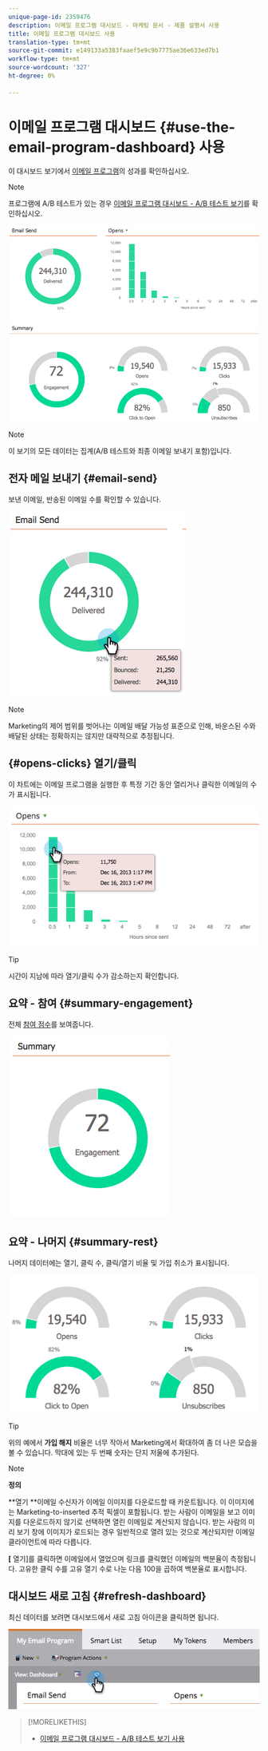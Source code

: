 ```yaml
---
unique-page-id: 2359476
description: 이메일 프로그램 대시보드 - 마케팅 문서 - 제품 설명서 사용
title: 이메일 프로그램 대시보드 사용
translation-type: tm+mt
source-git-commit: e149133a5383faaef5e9c9b7775ae36e633ed7b1
workflow-type: tm+mt
source-wordcount: '327'
ht-degree: 0%

---
```



# 이메일 프로그램 대시보드 {#use-the-email-program-dashboard} 사용

이 대시보드 보기에서 [이메일 프로그램](http://docs.marketo.com/display/docs/email+programs)의 성과를 확인하십시오.

>[!NOTE]
>
>프로그램에 A/B 테스트가 있는 경우 [이메일 프로그램 대시보드 - A/B 테스트 보기](../../../../product-docs/email-marketing/email-programs/email-program-actions/email-test-a-b-test/use-the-email-program-dashboard-a-b-test-view.md)를 확인하십시오.

![](assets/image2014-9-12-14-3a12-3a56.png)

>[!NOTE]
>
>이 보기의 모든 데이터는 집계(A/B 테스트와 최종 이메일 보내기 포함)입니다.

## 전자 메일 보내기 {#email-send}

보낸 이메일, 반송된 이메일 수를 확인할 수 있습니다.

![](assets/image2014-9-12-14-3a13-3a3.png)

>[!NOTE]
>
>Marketing의 제어 범위를 벗어나는 이메일 배달 가능성 표준으로 인해, 바운스된 수와 배달된 상태는 정확하지는 않지만 대략적으로 추정됩니다.

## {#opens-clicks} 열기/클릭

이 차트에는 이메일 프로그램을 실행한 후 특정 기간 동안 열리거나 클릭한 이메일의 수가 표시됩니다.

![](assets/image2014-9-12-14-3a13-3a7.png)

>[!TIP]
>
>시간이 지남에 따라 열기/클릭 수가 감소하는지 확인합니다.

## 요약 - 참여 {#summary-engagement}

전체 [참여 점수](../../../../product-docs/email-marketing/drip-nurturing/reports-and-notifications/understanding-the-engagement-score.md)를 보여줍니다.

![](assets/image2014-9-12-14-3a13-3a11.png)

## 요약 - 나머지 {#summary-rest}

나머지 데이터에는 열기, 클릭 수, 클릭/열기 비율 및 가입 취소가 표시됩니다.

![](assets/image2014-9-12-14-3a13-3a15.png)

>[!TIP]
>
>위의 예에서 **가입 해지** 비율은 너무 작아서 Marketing에서 확대하여 좀 더 나은 모습을 볼 수 있습니다. 막대에 있는 두 번째 숫자는 단지 저울에 추가된다.

>[!NOTE]
>
>**정의**
>
>**열기 **이메일 수신자가 이메일 이미지를 다운로드할 때 카운트됩니다. 이 이미지에는 Marketing-to-inserted 추적 픽셀이 포함됩니다. 받는 사람이 이메일을 보고 이미지를 다운로드하지 않기로 선택하면 열린 이메일로 계산되지 않습니다. 받는 사람의 미리 보기 창에 이미지가 로드되는 경우 일반적으로 열려 있는 것으로 계산되지만 이메일 클라이언트에 따라 다릅니다.
>
>**[** 열기]를 클릭하면 이메일에서 열었으며 링크를 클릭했던 이메일의 백분율이 측정됩니다. 고유한 클릭 수를 고유 열기 수로 나눈 다음 100을 곱하여 백분율로 표시합니다.

## 대시보드 새로 고침 {#refresh-dashboard}

최신 데이터를 보려면 대시보드에서 새로 고침 아이콘을 클릭하면 됩니다.

![](assets/refreshicon.png)

>[!MORELIKETHIS]
>
>* [이메일 프로그램 대시보드 - A/B 테스트 보기 사용](../../../../product-docs/email-marketing/email-programs/email-program-actions/email-test-a-b-test/use-the-email-program-dashboard-a-b-test-view.md)

>



